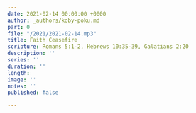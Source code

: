```yaml
---
date: 2021-02-14 00:00:00 +0000
author: _authors/koby-poku.md
part: 0
file: "/2021/2021-02-14.mp3"
title: Faith Ceasefire
scripture: Romans 5:1-2, Hebrews 10:35-39, Galatians 2:20
description: ''
series: ''
duration: ''
length: 
image: ''
notes: ''
published: false

---
```

